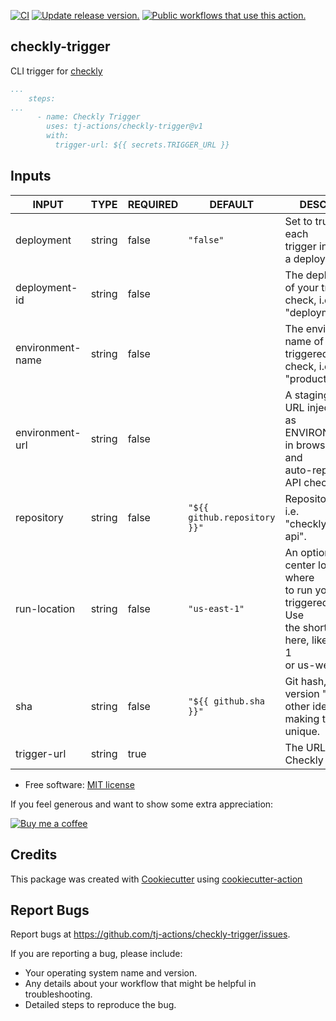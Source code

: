 [![CI](https://github.com/tj-actions/checkly-trigger/workflows/CI/badge.svg)](https://github.com/tj-actions/checkly-trigger/actions?query=workflow%3ACI)
[![Update release version.](https://github.com/tj-actions/checkly-trigger/workflows/Update%20release%20version./badge.svg)](https://github.com/tj-actions/checkly-trigger/actions?query=workflow%3A%22Update+release+version.%22)
[![Public workflows that use this action.](https://img.shields.io/endpoint?url=https%3A%2F%2Fused-by.vercel.app%2Fapi%2Fgithub-actions%2Fused-by%3Faction%3Dtj-actions%2Fcheckly-trigger%26badge%3Dtrue)](https://github.com/search?o=desc\&q=tj-actions+checkly-trigger+path%3A.github%2Fworkflows+language%3AYAML\&s=\&type=Code)

## checkly-trigger

CLI trigger for [checkly](https://www.checklyhq.com/docs/cicd/triggers/)

```yaml
...
    steps:
...
      - name: Checkly Trigger
        uses: tj-actions/checkly-trigger@v1
        with:
          trigger-url: ${{ secrets.TRIGGER_URL }}
```

## Inputs

<!-- AUTO-DOC-INPUT:START - Do not remove or modify this section -->

|      INPUT       |  TYPE  | REQUIRED |           DEFAULT            |                                                               DESCRIPTION                                                               |
|------------------|--------|----------|------------------------------|-----------------------------------------------------------------------------------------------------------------------------------------|
|    deployment    | string |  false   |          `"false"`           |                                 Set to true to record each<br>trigger invocation as a deployment event.                                 |
|  deployment-id   | string |  false   |                              |                                   The deployment id of your triggered<br>check, i.e. "deployment-1".                                    |
| environment-name | string |  false   |                              |                                   The environment name of your triggered<br>check, i.e. "production".                                   |
| environment-url  | string |  false   |                              |             A staging or preview URL injected<br> as ENVIRONMENT\_URL in browser checks and<br>auto-replaced in API checks.              |
|    repository    | string |  false   | `"${{ github.repository }}"` |                                              Repository name, i.e. "checkly/backend-api".                                               |
|   run-location   | string |  false   |        `"us-east-1"`         | An optional data center location where<br> to run your triggered check. Use<br> the shorter names here, like eu-west-1<br>or us-west-1. |
|       sha        | string |  false   |    `"${{ github.sha }}"`     |                            Git hash, tag, version "v1.0.1" or<br>other identifier making this deploy unique.                            |
|   trigger-url    | string |   true   |                              |                                                     The URL of the Checkly trigger.                                                     |

<!-- AUTO-DOC-INPUT:END -->

*   Free software: [MIT license](LICENSE)

If you feel generous and want to show some extra appreciation:

[![Buy me a coffee][buymeacoffee-shield]][buymeacoffee]

[buymeacoffee]: https://www.buymeacoffee.com/jackton1

[buymeacoffee-shield]: https://www.buymeacoffee.com/assets/img/custom_images/orange_img.png

## Credits

This package was created with [Cookiecutter](https://github.com/cookiecutter/cookiecutter) using [cookiecutter-action](https://github.com/tj-actions/cookiecutter-action)

## Report Bugs

Report bugs at https://github.com/tj-actions/checkly-trigger/issues.

If you are reporting a bug, please include:

*   Your operating system name and version.
*   Any details about your workflow that might be helpful in troubleshooting.
*   Detailed steps to reproduce the bug.
